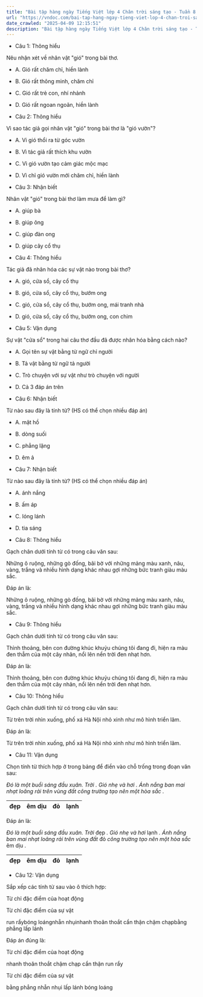 ```yaml
---
title: "Bài tập hàng ngày Tiếng Việt lớp 4 Chân trời sáng tạo - Tuần 8 - Thứ 3 gồm các câu hỏi tổng hợp nội dung Đọc hiểu văn bản và Luyện từ và câu được học ở Tuần 8 trong chương trình Tiếng Việt lớp 4 Tập 1 Chân trời sáng tạo."
url: "https://vndoc.com/bai-tap-hang-ngay-tieng-viet-lop-4-chan-troi-sang-tao-tuan-8-thu-3-330784"
date_crawled: "2025-04-09 12:15:51"
description: "Bài tập hàng ngày Tiếng Việt lớp 4 Chân trời sáng tạo - Tuần 8 - Thứ 3 gồm các câu hỏi tổng hợp nội dung Đọc hiểu văn bản và Luyện từ và câu được học ở Tuần 8 trong chương trình Tiếng Việt lớp 4 Tập 1 Chân trời sáng tạo."
---
```


* Câu 1:  Thông hiểu

Nêu nhận xét về nhân vật "gió" trong bài thơ.

  * A. Gió rất chăm chỉ, hiền lành 
  * B. Gió rất thông minh, chăm chỉ 
  * C. Gió rất trẻ con, nhí nhảnh 
  * D. Gió rất ngoan ngoãn, hiền lành 



* Câu 2:  Thông hiểu

Vì sao tác giả gọi nhân vật "gió" trong bài thơ là "gió vườn"?

  * A. Vi gió thổi ra từ góc vườn 
  * B. Vì tác giả rất thích khu vườn 
  * C. Vì gió vườn tạo cảm giác mộc mạc 
  * D. Vì chỉ gió vườn mới chăm chỉ, hiền lành 



* Câu 3:  Nhận biết

Nhân vật "gió" trong bài thơ làm mưa để làm gì?

  * A. giúp bà 
  * B. giúp ông 
  * C. giúp đàn ong 
  * D. giúp cây cổ thụ 



* Câu 4:  Thông hiểu

Tác giả đã nhân hóa các sự vật nào trong bài thơ?

  * A. gió, cửa sổ, cây cổ thụ 
  * B. gió, cửa sổ, cây cổ thụ, bướm ong 
  * C. gió, cửa sổ, cây cổ thụ, bướm ong, mái tranh nhà 
  * D. gió, cửa sổ, cây cổ thụ, bướm ong, con chim 



* Câu 5:  Vận dụng

Sự vật "cửa sổ" trong hai câu thơ đầu đã được nhân hóa bằng cách nào?

  * A. Gọi tên sự vật bằng từ ngữ chỉ người 
  * B. Tả vật bằng từ ngữ tả người 
  * C. Trò chuyện với sự vật như trò chuyện với người 
  * D. Cả 3 đáp án trên 



* Câu 6:  Nhận biết

Từ nào sau đây là tính từ? (HS có thể chọn nhiều đáp án)

  * A. mặt hồ 
  * B. dòng suối 
  * C. phẳng lặng 
  * D. êm ả 



* Câu 7:  Nhận biết

Từ nào sau đây là tính từ? (HS có thể chọn nhiều đáp án)

  * A. ánh nắng 
  * B. ấm áp 
  * C. lóng lánh 
  * D. tia sáng 



* Câu 8:  Thông hiểu

Gạch chân dưới tính từ có trong câu văn sau:

Những ô ruộng, những gò đống, bãi bờ với những mảng màu xanh, nâu, vàng, trắng và nhiều hình dạng khác nhau gợi những bức tranh giàu màu sắc.

Đáp án là:

Những ô ruộng, những gò đống, bãi bờ với những mảng màu xanh, nâu, vàng, trắng và nhiều hình dạng khác nhau gợi những bức tranh giàu màu sắc.

* Câu 9:  Thông hiểu

Gạch chân dưới tính từ có trong câu văn sau:

Thỉnh thoảng, bên con đường khúc khuỷu chúng tôi đang đi, hiện ra màu đen thẫm của một cây nhãn, nổi lên nền trời đen nhạt hơn.

Đáp án là:

Thỉnh thoảng, bên con đường khúc khuỷu chúng tôi đang đi, hiện ra màu đen thẫm của một cây nhãn, nổi lên nền trời đen nhạt hơn.

* Câu 10:  Thông hiểu

Gạch chân dưới tính từ có trong câu văn sau:

Từ trên trời nhìn xuống, phố xá Hà Nội nhỏ xinh như mô hình triển lãm.

Đáp án là:

Từ trên trời nhìn xuống, phố xá Hà Nội nhỏ xinh như mô hình triển lãm.

* Câu 11:  Vận dụng

Chọn tính từ thích hợp ở trong bảng để điền vào chỗ trống trong đoạn văn sau:

_Đó là một buổi sáng đầu xuân. Trời_ _. Gió nhẹ và hơi_ _. Ánh nắng ban mai nhạt loãng rải trên vùng đất_ _công trường tạo nên một hòa sắc_ _._

đẹp| êm dịu| đỏ| lạnh  
---|---|---|---  
  
Đáp án là:

_Đó là một buổi sáng đầu xuân. Trời_ đẹp _. Gió nhẹ và hơi_ lạnh _. Ánh nắng ban mai nhạt loãng rải trên vùng đất_ đỏ _công trường tạo nên một hòa sắc_ êm dịu _._

đẹp| êm dịu| đỏ| lạnh  
---|---|---|---  
  
* Câu 12:  Vận dụng

Sắp xếp các tính từ sau vào ô thích hợp:

Từ chỉ đặc điểm của hoạt động

Từ chỉ đặc điểm của sự vật

run rẩybóng loángnhẵn nhụinhanh thoăn thoắt cẩn thận chậm chạpbằng phẳng lấp lánh

Đáp án đúng là:

Từ chỉ đặc điểm của hoạt động

nhanh thoăn thoắt chậm chạp cẩn thận run rẩy

Từ chỉ đặc điểm của sự vật

bằng phẳng nhẵn nhụi lấp lánh bóng loáng
